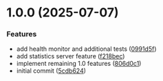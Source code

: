 # 1.0.0 (2025-07-07)


### Features

* add health monitor and additional tests ([0991d5f](https://github.com/bloop-box/bloop-server-framework/commit/0991d5f625aca39f3e0b8ed9d227600d639d00d0))
* add statistics server feature ([f218bec](https://github.com/bloop-box/bloop-server-framework/commit/f218becda6be1ac753772513a5e8c656fc1a5c76))
* implement remaining 1.0 features ([806d0c1](https://github.com/bloop-box/bloop-server-framework/commit/806d0c168025408582f64ccd6257518f3edfa061))
* initial commit ([5cdb624](https://github.com/bloop-box/bloop-server-framework/commit/5cdb6244c2e30d86d56186b5a9e2978ba59924ff))
